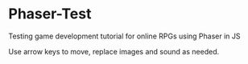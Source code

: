 # Phaser-Test
Testing game development tutorial for online RPGs using Phaser in JS

Use arrow keys to move, replace images and sound as needed. 
